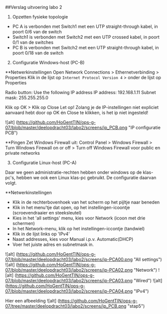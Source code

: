 ##Verslag uitvoering labo 2

1. Opzetten fysieke topologie
  * PC A is verbonden met Switch1 met een UTP straight-through kabel, in poort 0/6 van de switch
  * Switch1 is verbonden met Switch2 met een UTP crossed kabel, in poort 0/1 van de switches
  * PC B is verbonden met Switch2 met een UTP straight-through kabel, in poort 0/18 van de switch

2. Configuratie Windows-host (PC-B)

**Netwerkinstellingen
Open Network Connections > Ethernetverbinding > Properties 
Klik in de lijst op `Internet Protocol Version 4` > onder de lijst op Properties

Radio button: Use the following IP address
IP address: 192.168.1.11
Subnet mask: 255.255.255.0

Klik op OK > Klik op Close
Let op! Zolang je de IP-instellingen niet expliciet aanvaard hebt door op OK én Close te klikken, is het ip niet ingesteld!

![alt] (https://github.com/HoGentTIN/ops-g-07/blob/master/deelopdracht03/labo2/screens/ip_PCB.png "IP configuratie PCB")

**Pingen
Zet Windows Firewall uit: Control Panel > Windows Firewall > Turn Windows Firewall on or off > Turn off Windows Firewall voor public en private networks

3. Configuratie Linux-host (PC-A)

Daar we geen administratie-rechten hebben onder windows op de klas-pc's, hebben we ook een Linux klas-pc gebruikt. De configuratie daarvan volgt.

**Netwerkinstellingen

  * Klik in de rechterbovenhoek van het scherm op het pijltje naar beneden
  * Klik in het menu'tje dat open, op het instellingen-icoontje (scroevendraaier en steeksleutel)
  * Kies in het 'all settings' menu, kies voor Network (icoon met drie schermen)
  * In het Network-menu, klik op het instellingen-iccontje (tandwiel)
  * Klik in de lijst links op 'IPv4'
  * Naast addresses, kies voor Manual i.p.v. Automatic(DHCP)
  * Voer het juiste adres en subnetmask in.

![alt] (https://github.com/HoGentTIN/ops-g-07/blob/master/deelopdracht03/labo2/screens/ip-PCA00.png "All settings")
![alt] (https://github.com/HoGentTIN/ops-g-07/blob/master/deelopdracht03/labo2/screens/ip-PCA02.png "Network")
![alt] (https://github.com/HoGentTIN/ops-g-07/blob/master/deelopdracht03/labo2/screens/ip-PCA03.png "Wired")
![alt] (https://github.com/HoGentTIN/ops-g-07/blob/master/deelopdracht03/labo2/screens/ip-PCA04.png "IPv4")




Hier een afbeelding
![alt] (https://github.com/HoGentTIN/ops-g-07/tree/master/deelopdracht03/labo2/screens/ip_PCB.png "stap5")
